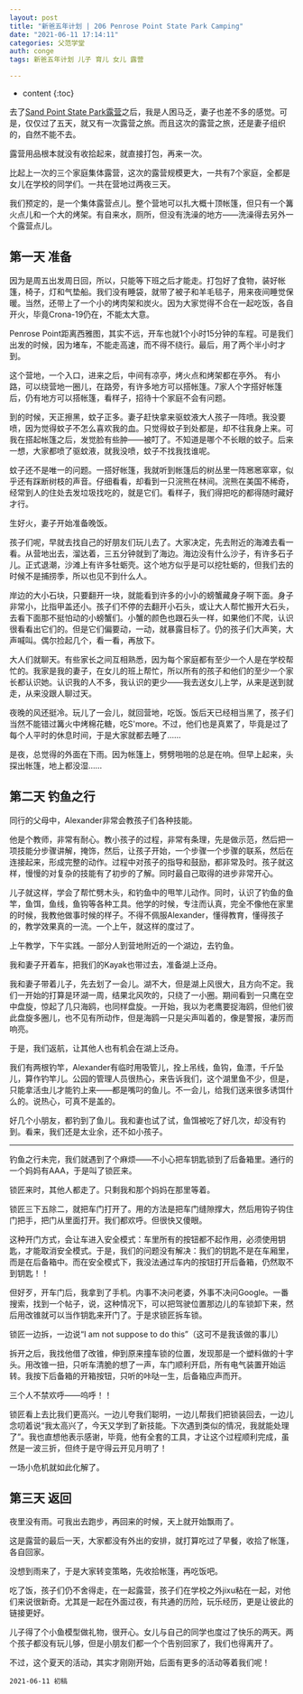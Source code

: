 ```yaml
---
layout: post
title: "新爸五年计划 | 206 Penrose Point State Park Camping"
date: "2021-06-11 17:14:11"
categories: 父范学堂
auth: conge
tags: 新爸五年计划 儿子 育儿 女儿 露营

---
```

* content
{:toc}

去了[Sand Point State Park露营](https://conge.github.io/2021/06/08/NewDaddy-camping-at-Sand-Point-State-Park/)之后，我是人困马乏，妻子也差不多的感觉。可是，仅仅过了五天，就又有一次露营之旅。而且这次的露营之旅，还是妻子组织的，自然不能不去。

露营用品根本就没有收拾起来，就直接打包，再来一次。

比起上一次的三个家庭集体露营，这次的露营规模更大，一共有7个家庭，全都是女儿在学校的同学们。一共在营地过两夜三天。




我们预定的，是一个集体露营点儿。整个营地可以扎大概十顶帐篷，但只有一个篝火点儿和一个大的烤架。有自来水，厕所，但没有洗澡的地方——洗澡得去另外一个露营点儿。

## 第一天 准备

因为是周五出发周日回，所以，只能等下班之后才能走。打包好了食物，装好帐篷，椅子，灯和气垫船。我们没有睡袋，就带了被子和羊毛毯子，用来夜间睡觉保暖。当然，还带上了一个小的烤肉架和炭火。因为大家觉得不合在一起吃饭，各自开火，毕竟Crona-19仍在，不能太大意。

Penrose Point距离西雅图，其实不远，开车也就1个小时15分钟的车程。可是我们出发的时候，因为堵车，不能走高速，而不得不绕行。最后，用了两个半小时才到。

这个营地，一个入口，进来之后，中间有凉亭，烤火点和烤架都在亭外。 有小路，可以绕营地一圈儿，在路旁，有许多地方可以搭帐篷。7家人个字搭好帐篷后，仍有地方可以搭帐篷，看样子，招待十个家庭不会有问题。


到的时候，天正擦黑，蚊子正多。妻子赶快拿来驱蚊液大人孩子一阵喷。我没要喷，因为觉得蚊子不怎么喜欢我的血。只觉得蚊子到处都是，却不往我身上来。可我在搭起帐篷之后，发觉脸有些肿——被叮了。不知道是哪个不长眼的蚊子。后来一想，大家都喷了驱蚊液，就我没喷，蚊子不找我找谁呢。

蚊子还不是唯一的问题。一搭好帐篷，我就听到帐篷后的树丛里一阵窸窸窣窣，似乎还有踩断树枝的声音。仔细看看，却看到一只浣熊在林间。浣熊在美国不稀奇，经常到人的住处去发垃圾找吃的，就是它们。看样子，我们得把吃的都得随时藏好才行。

生好火，妻子开始准备晚饭。

孩子们呢，早就去找自己的好朋友们玩儿去了。大家决定，先去附近的海滩去看一看。从营地出去，溜达着，三五分钟就到了海边。海边没有什么沙子，有许多石子儿。正式退潮，沙滩上有许多牡蛎壳。这个地方似乎是可以挖牡蛎的，但我们去的时候不是捕捞季，所以也见不到什么人。

岸边的大小石块，只要翻开一块，就能看到许多的小小的螃蟹藏身子啊下面。身子非常小，比指甲盖还小。孩子们不停的去翻开小石头，或让大人帮忙搬开大石头，去看下面那不挺怕动的小螃蟹们。小蟹的颜色也跟石头一样，如果他们不爬，认识很看看出它们的。但是它们偏要动，一动，就暴露目标了。仍的孩子们大声笑，大声喊叫。偶尔捡起几个，看一看，再放下。

大人们就聊天。有些家长之间互相熟悉，因为每个家庭都有至少一个人是在学校帮忙的。我家是我的妻子，在女儿的班上帮忙，所以所有的孩子和他们的至少一个家长都认识她。认识我的人不多，我认识的更少——我去送女儿上学，从来是送到就走，从来没跟人聊过天。

夜晚的风还挺冷。玩儿了一会儿，就回营地，吃饭。饭后天已经相当黑了，孩子们当然不能错过篝火中烤棉花糖，吃S'more。不过，他们也是真累了，毕竟是过了每个人平时的休息时间，于是大家就都去睡了……

是夜，总觉得的外面在下雨。因为帐篷上，劈劈啪啪的总是在响。但早上起来，头探出帐篷，地上都没湿……


## 第二天 钓鱼之行

同行的父母中，Alexander非常会教孩子们各种技能。

他是个教师，非常有耐心。教小孩子的过程，非常有条理，先是做示范，然后把一项技能分步骤讲解，掩饰，然后，让孩子开始，一个步骤一个步骤的联系，然后在连接起来，形成完整的动作。过程中对孩子的指导和鼓励，都非常及时。孩子就这样，慢慢的对复杂的技能有了初步的了解。同时最自己取得的进步非常开心。

儿子就这样，学会了帮忙劈木头，和钓鱼中的甩竿儿动作。同时，认识了钓鱼的鱼竿，鱼饵，鱼线，鱼钩等各种工具。他学的时候，专注而认真，完全不像他在家里的时候，我教他做事时候的样子。不得不佩服Alexander，懂得教育，懂得孩子的，教学效果真的一流。一个上午，就这样的度过了。

上午教学，下午实践。一部分人到营地附近的一个湖边，去钓鱼。

我和妻子开着车，把我们的Kayak也带过去，准备湖上泛舟。

我和妻子带着儿子，先去划了一会儿。湖不大，但是湖上风很大，且方向不定。我们一开始的打算是环湖一周，结果北风吹的，只绕了一小圈。期间看到一只鹰在空中盘旋，惊起了几只海鸥，也同样盘旋。一开始，我以为老鹰要捉海鸥，但他们彼此盘旋多圈儿，也不见有所动作，但是海鸥一只是尖声叫着的，像是警报，凄厉而响亮。

于是，我们返航，让其他人也有机会在湖上泛舟。

我们有两根钓竿，Alexander有临时用吸管儿，拴上吊线，鱼钩，鱼漂，千斤坠儿，算作钓竿儿。公园的管理人员很热心，来告诉我们，这个湖里鱼不少，但是，只能拿活虫儿才能钓上来——都是嘴叼的鱼儿。不一会儿，给我们送来很多诱饵什么的。说热心，可真不是盖的。

好几个小朋友，都钓到了鱼儿。我和妻也试了试，鱼饵被吃了好几次，却没有钓到。看来，我们还是太业余，还不如小孩子。

----

钓鱼之行未完，我们就遇到了个麻烦——不小心把车钥匙锁到了后备箱里。通行的一个妈妈有AAA，于是叫了锁匠来。

锁匠来时，其他人都走了。只剩我和那个妈妈在那里等着。

锁匠三下五除二，就把车门打开了。用的方法是把车门缝隙撑大，然后用钩子钩住门把手，把门从里面打开。我们都欢呼。但很快又傻眼。

这种开门方式，会让车进入安全模式：车里所有的按钮都不起作用，必须使用钥匙，才能取消安全模式。于是，我们的问题没有解决：我们的钥匙不是在车厢里，而是在后备箱中。而在安全模式下，我没法通过车内的按钮打开后备箱，仍然取不到钥匙！！

但好歹，开车门后，我拿到了手机。内事不决问老婆，外事不决问Google。一番搜索，找到一个帖子，说，这种情况下，可以把驾驶位置那边儿的车锁卸下来，然后用改锥就可以当作钥匙来开门了。于是求锁匠拆车锁。

锁匠一边拆，一边说“I am not suppose to do this”（这可不是我该做的事儿）

拆开之后，我找他借了改锥，伸到原来撞车锁的位置，发现那是一个塑料做的十字头。用改锥一扭，只听车清脆的想了一声，车门顺利开启，所有电气装置开始运转。我按下后备箱的开箱按钮，只听的咔哒一生，后备箱应声而开。

三个人不禁欢呼——呜呼！！

锁匠看上去比我们更高兴。一边儿夸我们聪明，一边儿帮我们把锁装回去，一边儿念叨着说“我太高兴了，今天又学到了新技能。下次遇到类似的情况，我就能处理了”。我也直想他表示感谢，毕竟，他有全套的工具，才让这个过程顺利完成，虽然是一波三折，但终于是守得云开见月明了！

一场小危机就如此化解了。

## 第三天 返回

夜里没有雨。可我出去跑步，再回来的时候，天上就开始飘雨了。

这是露营的最后一天，大家都没有外出的安排，就打算吃过了早餐，收拾了帐篷，各自回家。

没想到雨来了，于是大家转变策略，先收拾帐篷，再吃饭吧。

吃了饭，孩子们仍不舍得走，在一起露营，孩子们在学校之外jixu粘在一起，对他们来说很新奇。尤其是一起在外面过夜，有共通的历险，玩乐经历，更是让彼此的链接更好。

儿子得了个小鱼模型做礼物，很开心。女儿与自己的同学也度过了快乐的两天。两个孩子都没有玩儿够，但是小朋友们都一个个告别回家了，我们也得离开了。

不过，这个夏天的活动，其实才刚刚开始，后面有更多的活动等着我们呢！



```
2021-06-11 初稿
```
